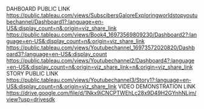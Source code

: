 DAHBOARD PUBLIC LINK https://public.tableau.com/views/SubscibersGaloreExploringworldstopyoutubechannel/Dashboard1?:language=en-US&:display_count=n&:origin=viz_share_link
https://public.tableau.com/views/Book4_16973569809230/Dashboard2?:language=en-US&:display_count=n&:origin=viz_share_link https://public.tableau.com/views/Youtubechannel_16973572020820/Dashboard3?:language=en-US&:display_count      
https://public.tableau.com/views/Youtubechannel2/Dashboard4?:language=en-US&:display_count=n&:origin=viz_share_link=n&:origin=viz_share_link
STORY PUBLIC LINK https://public.tableau.com/views/Youtubechannel3/Story1?:language=en-US&:display_count=n&:origin=viz_share_link
VIDEO DEMONSTRATION LINK https://drive.google.com/file/d/1Nkx9iCNCPTWEhLc28x9D49H2GYnhNLjm/view?usp=drivesdk
